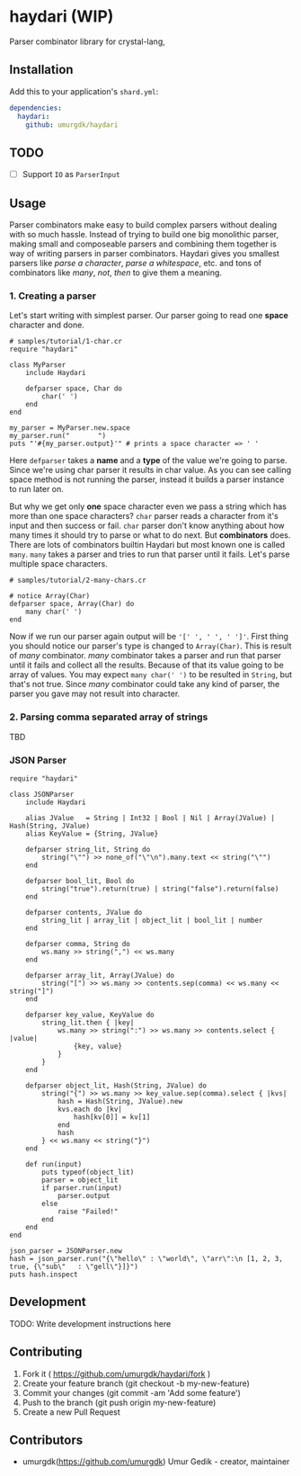 # haydari (WIP)

Parser combinator library for crystal-lang,

## Installation


Add this to your application's `shard.yml`:

```yaml
dependencies:
  haydari:
    github: umurgdk/haydari
```

## TODO

- [ ] Support `IO` as `ParserInput`

## Usage
Parser combinators make easy to build complex parsers without dealing with so much hassle. Instead of trying to build one big monolithic parser, making small and composeable parsers and combining them together is way of writing parsers in parser combinators. Haydari gives you smallest parsers like *parse a character*, *parse a whitespace*, etc. and tons of combinators like *many*, *not*, *then* to give them a meaning.

### 1. Creating a parser

Let's start writing with simplest parser. Our parser going to read one **space** character and done.

```crystal
# samples/tutorial/1-char.cr
require "haydari"

class MyParser
    include Haydari

    defparser space, Char do
        char(' ')
    end
end

my_parser = MyParser.new.space
my_parser.run("       ")
puts "'#{my_parser.output}'" # prints a space character => ' '
```

Here `defparser` takes a **name** and a **type** of the value we're going to parse. Since we're using char parser it results in char value. As you can see calling space method is not running the parser, instead it builds a parser instance to run later on. 

But why we get only **one** space character even we pass a string which has more than one space characters? `char` parser reads a character from it's input and then success or fail. `char` parser don't know anything about how many times it should try to parse or what to do next. But **combinators** does. There are lots of combinators builtin Haydari but most known one is called `many`. `many` takes a parser and tries to run that parser until it fails. Let's parse multiple space characters.

```crystal
# samples/tutorial/2-many-chars.cr

# notice Array(Char)
defparser space, Array(Char) do
    many char(' ')
end
```

Now if we run our parser again output will be `'[' ', ' ', ' ']'`. First thing you should notice our parser's type is changed to `Array(Char)`. This is result of *many* combinator. *many* combinator takes a parser and run that parser until it fails and collect all the results. Because of that its value going to be array of values. You may expect `many char(' ')` to be resulted in `String`, but that's not true. Since *many* combinator could take any kind of parser, the parser you gave may not result into character.

### 2. Parsing comma separated array of strings

TBD

### JSON Parser

```crystal
require "haydari"

class JSONParser
    include Haydari

    alias JValue   = String | Int32 | Bool | Nil | Array(JValue) | Hash(String, JValue)
    alias KeyValue = {String, JValue}

    defparser string_lit, String do
        string("\"") >> none_of("\"\n").many.text << string("\"")
    end

    defparser bool_lit, Bool do
        string("true").return(true) | string("false").return(false)
    end

    defparser contents, JValue do
        string_lit | array_lit | object_lit | bool_lit | number
    end

    defparser comma, String do
        ws.many >> string(",") << ws.many
    end

    defparser array_lit, Array(JValue) do
        string("[") >> ws.many >> contents.sep(comma) << ws.many << string("]")
    end

    defparser key_value, KeyValue do
        string_lit.then { |key|
            ws.many >> string(":") >> ws.many >> contents.select { |value|
                {key, value}
            }
        }
    end

    defparser object_lit, Hash(String, JValue) do
        string("{") >> ws.many >> key_value.sep(comma).select { |kvs|
            hash = Hash(String, JValue).new
            kvs.each do |kv|
                hash[kv[0]] = kv[1]
            end
            hash
        } << ws.many << string("}")
    end

    def run(input)
        puts typeof(object_lit)
        parser = object_lit
        if parser.run(input)
            parser.output
        else
            raise "Failed!"
        end
    end
end

json_parser = JSONParser.new
hash = json_parser.run("{\"hello\" : \"world\", \"arr\":\n [1, 2, 3, true, {\"sub\"   : \"gell\"}]}")
puts hash.inspect
```

## Development

TODO: Write development instructions here

## Contributing

1. Fork it ( https://github.com/umurgdk/haydari/fork )
2. Create your feature branch (git checkout -b my-new-feature)
3. Commit your changes (git commit -am 'Add some feature')
4. Push to the branch (git push origin my-new-feature)
5. Create a new Pull Request

## Contributors

- umurgdk(https://github.com/umurgdk) Umur Gedik - creator, maintainer
